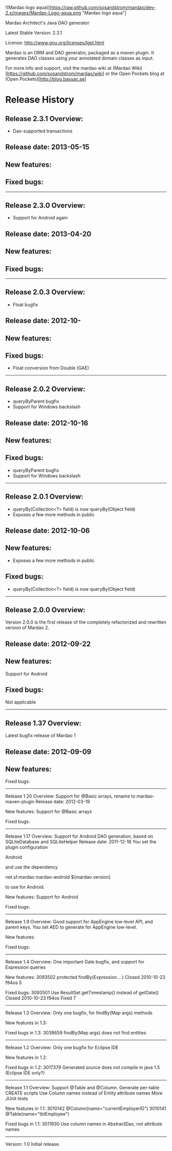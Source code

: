 !(Mardao logo aqua)[https://raw.github.com/sosandstrom/mardao/dev-2.x/images/Mardao-Logo-aqua.png "Mardao logo aqua"]

Mardao Architect's Java DAO generator

Latest Stable Version: 2.3.1

License: http://www.gnu.org/licenses/lgpl.html

Mardao is an ORM and DAO generator, packaged as a maven plugin.
It generates DAO classes using your annotated domain classes as input.

For more info and support, visit the mardao wiki at
(Mardao Wiki)[https://github.com/sosandstrom/mardao/wiki]
or the Open Pockets blog at
(Open Pockets)[http://blog.bassac.se]

# Release History

## Release 2.3.1 Overview:

* Dao-supported transactions

## Release date: 2013-05-15

## New features:

## Fixed bugs:

--------------------------------------------------------------------------------

## Release 2.3.0 Overview:

* Support for Android again

## Release date: 2013-04-20

## New features:

## Fixed bugs:

--------------------------------------------------------------------------------

## Release 2.0.3 Overview:

* Float bugfix

## Release date: 2012-10-

## New features:

## Fixed bugs:
* Float conversion from Double (GAE)

--------------------------------------------------------------------------------

## Release 2.0.2 Overview:

* queryByParent bugfix
* Support for Windows backslash

## Release date: 2012-10-16

## New features:

## Fixed bugs:
* queryByParent bugfix
* Support for Windows backslash

--------------------------------------------------------------------------------

## Release 2.0.1 Overview:

* queryBy(Collection<?> field) is now queryBy(Object field)
* Exposes a few more methods in public

## Release date: 2012-10-06

## New features:
* Exposes a few more methods in public

## Fixed bugs:
* queryBy(Collection<?> field) is now queryBy(Object field)

--------------------------------------------------------------------------------

## Release 2.0.0 Overview:

Version 2.0.0 is the first release of the completely refactorized and rewritten version of Mardao 2.

## Release date: 2012-09-22

## New features:
Support for Android

## Fixed bugs:
Not applicable

--------------------------------------------------------------------------------
## Release 1.37 Overview:

Latest bugfix release of Mardao 1

## Release date: 2012-09-09

## New features:

Fixed bugs:

--------------------------------------------------------------------------------
Release 1.20 Overview:
Support for @Basic arrays, rename to mardao-maven-plugin
Release date: 2012-03-19

New features:
Support for @Basic arrays

Fixed bugs:

--------------------------------------------------------------------------------
Release 1.17 Overview:
Support for Android DAO generation, based on SQLiteDatabase and SQLiteHelper
Release date: 2011-12-18
You set the plugin configuration

<persistenceType>Android</persistenceType>

and use the dependency

<dependency>
	<groupId>net.sf.mardao</groupId>
	<artifactId>mardao-android</artifactId>
	<version>${mardao.version}</version>
<dependency>

to use for Android.

New features:
Support for Android

Fixed bugs:

--------------------------------------------------------------------------------
Release 1.9 Overview:
Good support for AppEngine low-level API, and parent keys.
You set
<persistenceType>AED</persistenceType>
to generate for AppEngine low-level.

New features:

Fixed bugs:

--------------------------------------------------------------------------------
Release 1.4 Overview:
One important Date bugfix, and support for Expression queries

New features:
3093502 	protected findBy(Expression... ) 	Closed 	2010-10-23 	f94os 	5 

Fixed bugs:
3093501 	Use ResultSet.getTimestamp() instead of getDate() 	Closed 	2010-10-23 	f94os 	Fixed 	7

--------------------------------------------------------------------------------
Release 1.3 Overview:
Only one bugfix, for findBy(Map args) methods

New features in 1.3:

Fixed bugs in 1.3:
3038659  	 findBy(Map args) does not find entities

--------------------------------------------------------------------------------
Release 1.2 Overview:
Only one bugfix for Eclipse IDE

New features in 1.2:

Fixed bugs in 1.2:
3017379  	 Generated source does not compile in java 1.5 (Eclipse IDE only?)

--------------------------------------------------------------------------------
Release 1.1 Overview:
Support @Table and @Column.
Generate per-table CREATE scripts
Use Column names instead of Entity attribute names
More JUnit tests

New features in 1.1:
3010142  	 @Column(name="currentEmployerID")
3010141 	 @Table(name="tblEmployee")

Fixed bugs in 1.1:
3011930  	 Use column names in AbstractDao, not attribute names 

--------------------------------------------------------------------------------
Version: 1.0 Initial release.
